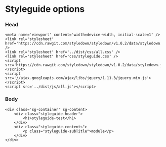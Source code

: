 # Styleguide options

### Head

    <meta name='viewport' content='width=device-width, initial-scale=1' />
    <link rel='stylesheet' href='https://cdn.rawgit.com/styledown/styledown/v1.0.2/data/styledown.css' />
    <link rel='stylesheet' href='../dist/css/all.css' />
    <link rel='stylesheet' href='css/styleguide.css' />
    <script src='https://cdn.rawgit.com/styledown/styledown/v1.0.2/data/styledown.js'></script>
    <script src='//ajax.googleapis.com/ajax/libs/jquery/1.11.3/jquery.min.js'></script>
    <script src='../dist/js/all.js'></script>

### Body

    <div class='sg-container' sg-content>
        <div class="styleguide-header">
            <h1>styleguide-test</h1>
        </div>
        <div class="styleguide-contents">
            <p class="styleguide-subTitle">module</p>
        </div>
    </div>
